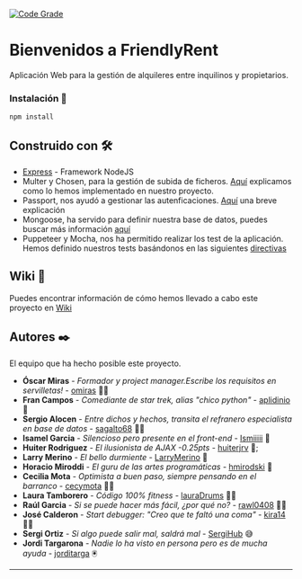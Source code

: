 [![Code Grade](https://www.code-inspector.com/project/11943/score/svg)](https://www.code-inspector.com)


# Bienvenidos a FriendlyRent

Aplicación Web para la gestión de alquileres entre inquilinos y propietarios.



### Instalación 🔧

`npm install`

## Construido con 🛠️

* [Express](https://www.npmjs.com/package/express) - Framework NodeJS
* Multer y Chosen, para la gestión de subida de ficheros. [Aquí](https://github.com/FOAP-NETMIND-PROMOCIO-2020/friendlyrent/issues/57#issuecomment-670831268) explicamos como lo hemos implementado en nuestro proyecto. 
* Passport, nos ayudó a gestionar las autenficaciones. [Aquí](https://github.com/FOAP-NETMIND-PROMOCIO-2020/friendlyrent/issues/16#issuecomment-660255781) una breve explicación
* Mongoose, ha servido para definir nuestra base de datos, puedes buscar más información [aquí](https://github.com/FOAP-NETMIND-PROMOCIO-2020/friendlyrent/issues/54#issuecomment-670090510)
* Puppeteer y Mocha, nos ha permitido realizar los test de la aplicación. Hemos definido nuestros tests basándonos en las siguientes [directivas](https://github.com/FOAP-NETMIND-PROMOCIO-2020/friendlyrent/issues/59#issue-672995120)

## Wiki 📖

Puedes encontrar información de cómo hemos llevado a cabo este proyecto en [Wiki](https://github.com/FOAP-NETMIND-PROMOCIO-2020/friendlyrent/wiki)


## Autores ✒️

El equipo que ha hecho posible este proyecto.

* **Óscar Miras** - *Formador y project manager.Escribe los requisitos en servilletas!* - [omiras](https://omiras.github.io/) &#129497;&#127996;
* **Fran Campos** - *Comediante de star trek, alias "chico python"* - [aplidinio](https://github.com/aplidinio) &#128013;
* **Sergio Alocen** - *Entre dichos y hechos, transita el refranero especialista en base de datos* - [sagalto68](https://github.com/aplidinio) &#129337;&#127995;
* **Isamel Garcia** - *Silencioso pero presente en el front-end* - [Ismiiiii](https://github.com/Ismiiiii) &#128586;
* **Huiter Rodriguez** - *El ilusionista de AJAX -0.25pts* - [huiterjrv](https://github.com/huiterjrv) &#128585;;
* **Larry Merino** - *El bello durmiente* - [LarryMerino](https://github.com/LarryMerino) &#128584;
* **Horacio Miroddi** - *El guru de las artes programáticas* - [hmirodski](https://github.com/hmirodski) &#128302;
* **Cecilia Mota** - *Optimista a buen paso, siempre pensando en el barranco* - [cecymota](https://github.com/cecymota) &#128591;&#127995;
* **Laura Tamborero** - *Código 100% fitness* - [lauraDrums](https://github.com/lauraDrums) &#129336;&#127995;
* **Raúl Garcia** - *Si se puede hacer más fácil, ¿por qué no?* - [rawl0408](https://github.com/rawl0408) &#129333;&#127995;
* **José Calderon** - *Start debugger: "Creo que te faltó una coma"* - [kira14](https://github.com/kira14) &#128373;&#127995;
* **Sergi Ortiz** - *Si algo puede salir mal, saldrá mal* - [SergiHub](https://github.com/SergiHub) &#128517;
* **Jordi Targarona** - *Nadie lo ha visto en persona pero es de mucha ayuda* - [jorditarga](https://github.com/jorditarga) &#128434;

---
